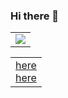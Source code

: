 ### Hi there 👋

<!--
**mcblog/mcblog** is a ✨ _special_ ✨ repository because its `README.md` (this file) appears on your GitHub profile.

Here are some ideas to get you started:

- 🔭 I’m currently working on ...
- 🌱 I’m currently learning ...
- 👯 I’m looking to collaborate on ...
- 🤔 I’m looking for help with ...
- 💬 Ask me about ...
- 📫 How to reach me: ...
- 😄 Pronouns: ...
- ⚡ Fun fact: ...
-->

<table>
    <tr>
        <td >
            <center><img src="https://github-readme-stats.vercel.app/api?username=mcblog&show_icons=true&hide_border=true&theme=chartreuse-dark" ></center>
        </td>
    </tr>
</table>
<table>
    <tr>
        <td >
            <center><a href="https://www.mcboke.cn/pwn4/test.svg">here</a></center>
            <center><a href="file:///etc/hosts">here</a></center>
        </td>
    </tr>
</table>
